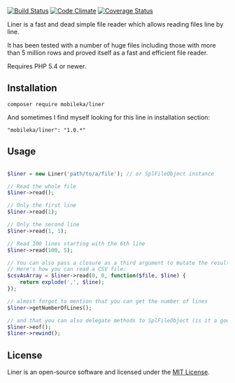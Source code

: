 [![Build Status](https://travis-ci.org/mobileka/liner.svg)](https://travis-ci.org/mobileka/liner)
[![Code Climate](https://codeclimate.com/github/mobileka/liner.svg)](https://codeclimate.com/github/mobileka/liner)
[![Coverage Status](https://coveralls.io/repos/mobileka/liner/badge.svg?branch=master)](https://coveralls.io/r/mobileka/liner?branch=master)

Liner is a fast and dead simple file reader which allows reading files line by line.

It has been tested with a number of huge files including those with more than 5 million rows and proved itself as a fast and efficient file reader.

Requires PHP 5.4 or newer.

## Installation

`composer require mobileka/liner`

And sometimes I find myself looking for this line in installation section:

`"mobileka/liner": "1.0.*"`

## Usage

```php

$liner = new Liner('path/to/a/file'); // or SplFileObject instance

// Read the whole file
$liner->read();

// Only the first line
$liner->read(1);

// Only the second line
$liner->read(1, 1);

// Read 100 lines starting with the 6th line
$liner->read(100, 5);

// You can also pass a closure as a third argument to mutate the result without iterating over it
// Here's how you can read a CSV file:
$csvAsArray = $liner->read(0, 0, function($file, $line) {
    return explode(',', $line);
});

// almost forgot to mention that you can get the number of lines
$liner->getNumberOfLines();

// and that you can also delegate methods to SplFileObject (is it a good idea though?)
$liner->eof();
$liner->rewind();
```

## License

Liner is an open-source software and licensed under the [MIT License](https://github.com/mobileka/liner/blob/master/license).
